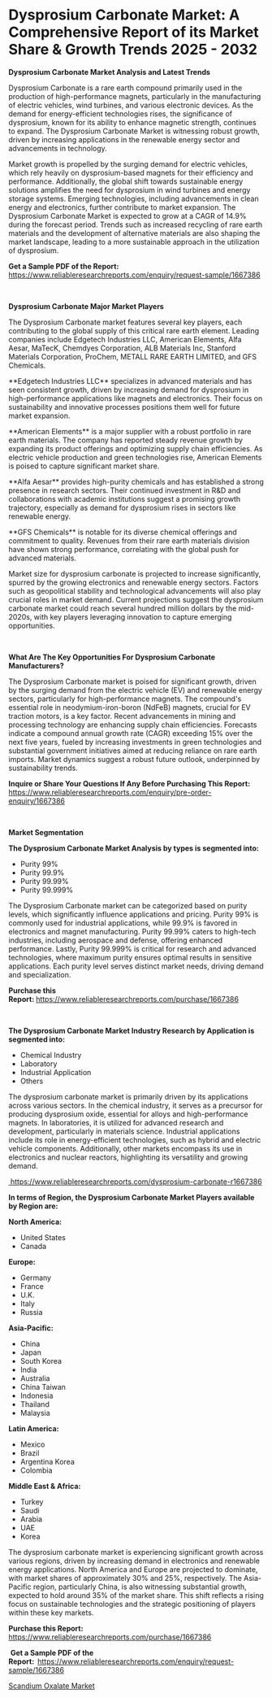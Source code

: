 <p><h1>Dysprosium Carbonate Market: A Comprehensive Report of its Market Share & Growth Trends 2025 - 2032</h1></p><p><strong>Dysprosium Carbonate Market Analysis and Latest Trends</strong></p>
<p><p>Dysprosium Carbonate is a rare earth compound primarily used in the production of high-performance magnets, particularly in the manufacturing of electric vehicles, wind turbines, and various electronic devices. As the demand for energy-efficient technologies rises, the significance of dysprosium, known for its ability to enhance magnetic strength, continues to expand. The Dysprosium Carbonate Market is witnessing robust growth, driven by increasing applications in the renewable energy sector and advancements in technology.</p><p>Market growth is propelled by the surging demand for electric vehicles, which rely heavily on dysprosium-based magnets for their efficiency and performance. Additionally, the global shift towards sustainable energy solutions amplifies the need for dysprosium in wind turbines and energy storage systems. Emerging technologies, including advancements in clean energy and electronics, further contribute to market expansion. The Dysprosium Carbonate Market is expected to grow at a CAGR of 14.9% during the forecast period. Trends such as increased recycling of rare earth materials and the development of alternative materials are also shaping the market landscape, leading to a more sustainable approach in the utilization of dysprosium.</p></p>
<p><strong>Get a Sample PDF of the Report:&nbsp;</strong> <a href="https://www.reliableresearchreports.com/enquiry/request-sample/1667386?utm_campaign=2644&utm_medium=2&utm_source=Github&utm_content=ia&utm_term=07032025&utm_id=dysprosium-carbonate">https://www.reliableresearchreports.com/enquiry/request-sample/1667386</a></p>
<p>&nbsp;</p>
<p><strong>Dysprosium Carbonate Major Market Players</strong></p>
<p><p>The Dysprosium Carbonate market features several key players, each contributing to the global supply of this critical rare earth element. Leading companies include Edgetech Industries LLC, American Elements, Alfa Aesar, MaTecK, Chemdyes Corporation, ALB Materials Inc, Stanford Materials Corporation, ProChem, METALL RARE EARTH LIMITED, and GFS Chemicals.</p><p>**Edgetech Industries LLC** specializes in advanced materials and has seen consistent growth, driven by increasing demand for dysprosium in high-performance applications like magnets and electronics. Their focus on sustainability and innovative processes positions them well for future market expansion.</p><p>**American Elements** is a major supplier with a robust portfolio in rare earth materials. The company has reported steady revenue growth by expanding its product offerings and optimizing supply chain efficiencies. As electric vehicle production and green technologies rise, American Elements is poised to capture significant market share.</p><p>**Alfa Aesar** provides high-purity chemicals and has established a strong presence in research sectors. Their continued investment in R&D and collaborations with academic institutions suggest a promising growth trajectory, especially as demand for dysprosium rises in sectors like renewable energy.</p><p>**GFS Chemicals** is notable for its diverse chemical offerings and commitment to quality. Revenues from their rare earth materials division have shown strong performance, correlating with the global push for advanced materials.</p><p>Market size for dysprosium carbonate is projected to increase significantly, spurred by the growing electronics and renewable energy sectors. Factors such as geopolitical stability and technological advancements will also play crucial roles in market demand. Current projections suggest the dysprosium carbonate market could reach several hundred million dollars by the mid-2020s, with key players leveraging innovation to capture emerging opportunities.</p></p>
<p>&nbsp;</p>
<p><strong>What Are The Key Opportunities For Dysprosium Carbonate Manufacturers?</strong></p>
<p><p>The Dysprosium Carbonate market is poised for significant growth, driven by the surging demand from the electric vehicle (EV) and renewable energy sectors, particularly for high-performance magnets. The compound's essential role in neodymium-iron-boron (NdFeB) magnets, crucial for EV traction motors, is a key factor. Recent advancements in mining and processing technology are enhancing supply chain efficiencies. Forecasts indicate a compound annual growth rate (CAGR) exceeding 15% over the next five years, fueled by increasing investments in green technologies and substantial government initiatives aimed at reducing reliance on rare earth imports. Market dynamics suggest a robust future outlook, underpinned by sustainability trends.</p></p>
<p><strong>Inquire or Share Your Questions If Any Before Purchasing This Report:</strong> <a href="https://www.reliableresearchreports.com/enquiry/pre-order-enquiry/1667386?utm_campaign=2644&utm_medium=2&utm_source=Github&utm_content=ia&utm_term=07032025&utm_id=dysprosium-carbonate">https://www.reliableresearchreports.com/enquiry/pre-order-enquiry/1667386</a></p>
<p>&nbsp;</p>
<p><strong>Market Segmentation</strong></p>
<p><strong>The Dysprosium Carbonate Market Analysis by types is segmented into:</strong></p>
<p><ul><li>Purity 99%</li><li>Purity 99.9%</li><li>Purity 99.99%</li><li>Purity 99.999%</li></ul></p>
<p><p>The Dysprosium Carbonate market can be categorized based on purity levels, which significantly influence applications and pricing. Purity 99% is commonly used for industrial applications, while 99.9% is favored in electronics and magnet manufacturing. Purity 99.99% caters to high-tech industries, including aerospace and defense, offering enhanced performance. Lastly, Purity 99.999% is critical for research and advanced technologies, where maximum purity ensures optimal results in sensitive applications. Each purity level serves distinct market needs, driving demand and specialization.</p></p>
<p><strong>Purchase this Report:&nbsp;</strong><a href="https://www.reliableresearchreports.com/purchase/1667386?utm_campaign=2644&utm_medium=2&utm_source=Github&utm_content=ia&utm_term=07032025&utm_id=dysprosium-carbonate">https://www.reliableresearchreports.com/purchase/1667386</a></p>
<p>&nbsp;</p>
<p><strong>The Dysprosium Carbonate Market Industry Research by Application is segmented into:</strong></p>
<p><ul><li>Chemical Industry</li><li>Laboratory</li><li>Industrial Application</li><li>Others</li></ul></p>
<p><p>The dysprosium carbonate market is primarily driven by its applications across various sectors. In the chemical industry, it serves as a precursor for producing dysprosium oxide, essential for alloys and high-performance magnets. In laboratories, it is utilized for advanced research and development, particularly in materials science. Industrial applications include its role in energy-efficient technologies, such as hybrid and electric vehicle components. Additionally, other markets encompass its use in electronics and nuclear reactors, highlighting its versatility and growing demand.</p></p>
<p><a href="https://www.reliableresearchreports.com/dysprosium-carbonate-r1667386?utm_campaign=2644&utm_medium=2&utm_source=Github&utm_content=ia&utm_term=07032025&utm_id=dysprosium-carbonate">&nbsp;https://www.reliableresearchreports.com/dysprosium-carbonate-r1667386</a></p>
<p><strong>In terms of Region, the Dysprosium Carbonate Market Players available by Region are:</strong></p>
<p>
    <p> <strong> North America: </strong>
        <ul>
            <li>United States</li>
            <li>Canada</li>
        </ul>
        </p> 
    <p> <strong> Europe: </strong>
        <ul>
            <li>Germany</li>
            <li>France</li>
            <li>U.K.</li>
            <li>Italy</li>
            <li>Russia</li>
        </ul>
        </p> 
    <p> <strong> Asia-Pacific: </strong>
        <ul>
            <li>China</li>
            <li>Japan</li>
            <li>South Korea</li>
            <li>India</li>
            <li>Australia</li>
            <li>China Taiwan</li>
            <li>Indonesia</li>
            <li>Thailand</li>
            <li>Malaysia</li>
        </ul>
        </p> 
    <p> <strong> Latin America: </strong>
        <ul>
            <li>Mexico</li>
            <li>Brazil</li>
            <li>Argentina Korea</li>
            <li>Colombia</li>
        </ul>
        </p> 
    <p> <strong> Middle East & Africa: </strong>
        <ul>
            <li>Turkey</li>
            <li>Saudi</li>
            <li>Arabia</li>
            <li>UAE</li>
            <li>Korea</li>
        </ul>
    </p>
    </p>
<p><p>The dysprosium carbonate market is experiencing significant growth across various regions, driven by increasing demand in electronics and renewable energy applications. North America and Europe are projected to dominate, with market shares of approximately 30% and 25%, respectively. The Asia-Pacific region, particularly China, is also witnessing substantial growth, expected to hold around 35% of the market share. This shift reflects a rising focus on sustainable technologies and the strategic positioning of players within these key markets.</p></p>
<p><strong>Purchase this Report: </strong><a href="https://www.reliableresearchreports.com/purchase/1667386?utm_campaign=2644&utm_medium=2&utm_source=Github&utm_content=ia&utm_term=07032025&utm_id=dysprosium-carbonate">https://www.reliableresearchreports.com/purchase/1667386</a></p>
<p>&nbsp;<strong>Get a Sample PDF of the Report:&nbsp;&nbsp;</strong><a href="https://www.reliableresearchreports.com/enquiry/request-sample/1667386?utm_campaign=2644&utm_medium=2&utm_source=Github&utm_content=ia&utm_term=07032025&utm_id=dysprosium-carbonate">https://www.reliableresearchreports.com/enquiry/request-sample/1667386</a></p>
<p><strong></strong></p>
<p><p><a href="https://github.com/techerghalim/Market-Research-Report-List-1/blob/main/scandium-oxalate-market.md?utm_campaign=2644&utm_medium=2&utm_source=Github&utm_content=ia&utm_term=07032025&utm_id=dysprosium-carbonate">Scandium Oxalate Market</a></p></p>